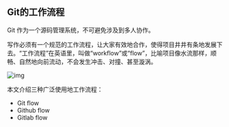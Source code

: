 ## Git的工作流程

Git 作为一个源码管理系统，不可避免涉及到多人协作。

写作必须有一个规范的工作流程，让大家有效地合作，使得项目井井有条地发展下去。“工作流程”在英语里，叫做“workflow”或“flow”，比喻项目像水流那样，顺畅、自然地向前流动，不会发生冲击、对撞、甚至漩涡。

![img](http://www.ruanyifeng.com/blogimg/asset/2015/bg2015122301.png)

本文介绍三种广泛使用地工作流程：

- Git flow
- Github flow
- Gitlab flow























